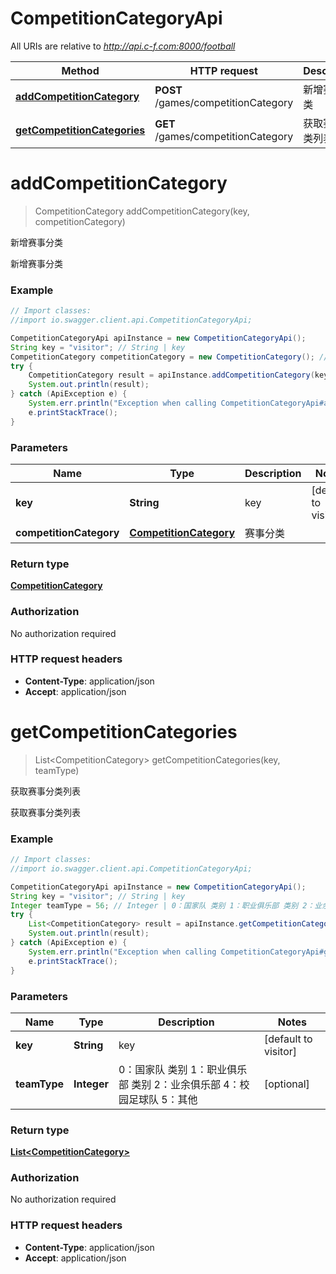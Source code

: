 # CompetitionCategoryApi

All URIs are relative to *http://api.c-f.com:8000/football*

Method | HTTP request | Description
------------- | ------------- | -------------
[**addCompetitionCategory**](CompetitionCategoryApi.md#addCompetitionCategory) | **POST** /games/competitionCategory | 新增赛事分类
[**getCompetitionCategories**](CompetitionCategoryApi.md#getCompetitionCategories) | **GET** /games/competitionCategory | 获取赛事分类列表


<a name="addCompetitionCategory"></a>
# **addCompetitionCategory**
> CompetitionCategory addCompetitionCategory(key, competitionCategory)

新增赛事分类

新增赛事分类

### Example
```java
// Import classes:
//import io.swagger.client.api.CompetitionCategoryApi;

CompetitionCategoryApi apiInstance = new CompetitionCategoryApi();
String key = "visitor"; // String | key
CompetitionCategory competitionCategory = new CompetitionCategory(); // CompetitionCategory | 赛事分类
try {
    CompetitionCategory result = apiInstance.addCompetitionCategory(key, competitionCategory);
    System.out.println(result);
} catch (ApiException e) {
    System.err.println("Exception when calling CompetitionCategoryApi#addCompetitionCategory");
    e.printStackTrace();
}
```

### Parameters

Name | Type | Description  | Notes
------------- | ------------- | ------------- | -------------
 **key** | **String**| key | [default to visitor]
 **competitionCategory** | [**CompetitionCategory**](CompetitionCategory.md)| 赛事分类 |

### Return type

[**CompetitionCategory**](CompetitionCategory.md)

### Authorization

No authorization required

### HTTP request headers

 - **Content-Type**: application/json
 - **Accept**: application/json

<a name="getCompetitionCategories"></a>
# **getCompetitionCategories**
> List&lt;CompetitionCategory&gt; getCompetitionCategories(key, teamType)

获取赛事分类列表

获取赛事分类列表

### Example
```java
// Import classes:
//import io.swagger.client.api.CompetitionCategoryApi;

CompetitionCategoryApi apiInstance = new CompetitionCategoryApi();
String key = "visitor"; // String | key
Integer teamType = 56; // Integer | 0：国家队 类别 1：职业俱乐部 类别 2：业余俱乐部 4：校园足球队 5：其他
try {
    List<CompetitionCategory> result = apiInstance.getCompetitionCategories(key, teamType);
    System.out.println(result);
} catch (ApiException e) {
    System.err.println("Exception when calling CompetitionCategoryApi#getCompetitionCategories");
    e.printStackTrace();
}
```

### Parameters

Name | Type | Description  | Notes
------------- | ------------- | ------------- | -------------
 **key** | **String**| key | [default to visitor]
 **teamType** | **Integer**| 0：国家队 类别 1：职业俱乐部 类别 2：业余俱乐部 4：校园足球队 5：其他 | [optional]

### Return type

[**List&lt;CompetitionCategory&gt;**](CompetitionCategory.md)

### Authorization

No authorization required

### HTTP request headers

 - **Content-Type**: application/json
 - **Accept**: application/json

